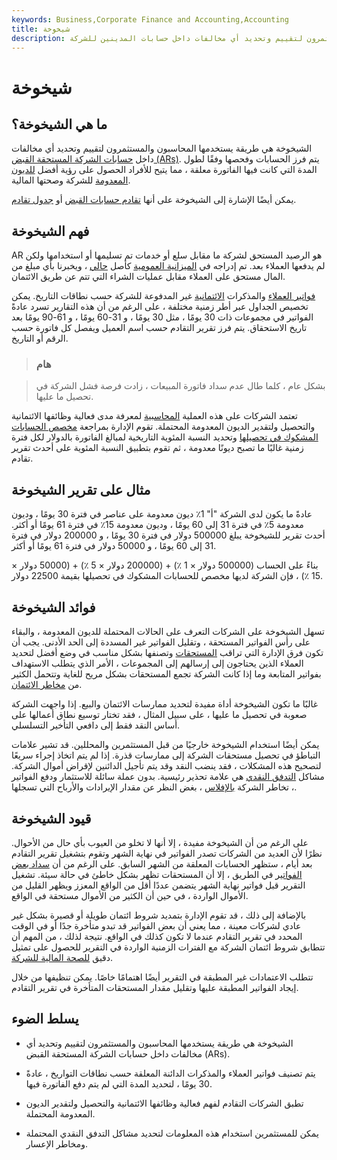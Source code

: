 ```yaml
---
keywords: Business,Corporate Finance and Accounting,Accounting
title: شيخوخة
description: الشيخوخة هي طريقة يستخدمها المحاسبون والمستثمرون لتقييم وتحديد أي مخالفات داخل حسابات المدينين للشركة (ARs).
---
```


# شيخوخة
## ما هي الشيخوخة؟

الشيخوخة هي طريقة يستخدمها المحاسبون والمستثمرون لتقييم وتحديد أي مخالفات داخل [حسابات الشركة المستحقة القبض (ARs)](/accountsreceivable). يتم فرز الحسابات وفحصها وفقًا لطول المدة التي كانت فيها الفاتورة معلقة ، مما يتيح للأفراد الحصول على رؤية أفضل [للديون المعدومة](/baddebt) للشركة وصحتها المالية.

يمكن أيضًا الإشارة إلى الشيخوخة على أنها [تقادم حسابات القبض](/accounts-receivable-aging) أو [جدول تقادم](/aging-schedule).

## فهم الشيخوخة

AR هو الرصيد المستحق لشركة ما مقابل سلع أو خدمات تم تسليمها أو استخدامها ولكن لم يدفعها العملاء بعد. تم إدراجه في [الميزانية العمومية](/balancesheet) كأصل [حالي](/currentassets) ، ويخبرنا بأي مبلغ من المال مستحق على العملاء مقابل عمليات الشراء التي تتم عن طريق الائتمان.

[فواتير العملاء](/invoice) والمذكرات [الائتمانية](/credit) غير المدفوعة للشركة حسب نطاقات التاريخ. يمكن تخصيص الجداول عبر أطر زمنية مختلفة ، على الرغم من أن هذه التقارير تسرد عادةً الفواتير في مجموعات ذات 30 يومًا ، مثل 30 يومًا ، و 31-60 يومًا ، و 61-90 يومًا بعد تاريخ الاستحقاق. يتم فرز تقرير التقادم حسب اسم العميل ويفصل كل فاتورة حسب الرقم أو التاريخ.

> ### هام

> بشكل عام ، كلما طال عدم سداد فاتورة المبيعات ، زادت فرصة فشل الشركة في تحصيل ما عليها.

>

تعتمد الشركات على هذه العملية [المحاسبية](/accounting) لمعرفة مدى فعالية وظائفها الائتمانية والتحصيل ولتقدير الديون المعدومة المحتملة. تقوم الإدارة بمراجعة [مخصص الحسابات المشكوك في تحصيلها](/allowancefordoubtfulaccounts) وتحديد النسبة المئوية التاريخية لمبالغ الفاتورة بالدولار لكل فترة زمنية غالبًا ما تصبح ديونًا معدومة ، ثم تقوم بتطبيق النسبة المئوية على أحدث تقرير تقادم.

## مثال على تقرير الشيخوخة

عادةً ما يكون لدى الشركة "أ" 1٪ ديون معدومة على عناصر في فترة 30 يومًا ، وديون معدومة 5٪ في فترة 31 إلى 60 يومًا ، وديون معدومة 15٪ في فترة 61 يومًا أو أكثر. أحدث تقرير للشيخوخة يبلغ 500000 دولار في فترة 30 يومًا ، و 200000 دولار في فترة 31 إلى 60 يومًا ، و 50000 دولار في فترة 61 يومًا أو أكثر.

بناءً على الحساب (500000 دولار × 1 ٪) + (200000 دولار × 5 ٪) + (50000 دولار × 15 ٪) ، فإن الشركة لديها مخصص للحسابات المشكوك في تحصيلها بقيمة 22500 دولار.

## فوائد الشيخوخة

تسهل الشيخوخة على الشركات التعرف على الحالات المحتملة للديون المعدومة ، والبقاء على رأس الفواتير المستحقة ، وتقليل الفواتير غير المسددة إلى الحد الأدنى. يجب أن تكون فرق الإدارة التي تراقب [المستحقات](/receivables) وتصنفها بشكل مناسب في وضع أفضل لتحديد العملاء الذين يحتاجون إلى إرسالهم إلى المجموعات ، الأمر الذي يتطلب الاستهداف بفواتير المتابعة وما إذا كانت الشركة تجمع المستحقات بشكل مريح للغاية وتتحمل الكثير من [مخاطر الائتمان](/creditrisk).

غالبًا ما تكون الشيخوخة أداة مفيدة لتحديد ممارسات الائتمان والبيع. إذا واجهت الشركة صعوبة في تحصيل ما عليها ، على سبيل المثال ، فقد تختار توسيع نطاق أعمالها على أساس النقد فقط إلى دافعي التأخير التسلسلي.

يمكن أيضًا استخدام الشيخوخة خارجيًا من قبل المستثمرين والمحللين. قد تشير علامات التباطؤ في تحصيل مستحقات الشركة إلى ممارسات قذرة. إذا لم يتم اتخاذ إجراء سريعًا لتصحيح هذه المشكلات ، فقد ينضب النقد وقد يتم تأجيل الدائنين لإقراض أموال الشركة. مشاكل [التدفق النقدي](/cashflow) هي علامة تحذير رئيسية. بدون عملة سائلة للاستثمار ودفع الفواتير ، تخاطر الشركة [بالإفلاس](/insolvency) ، بغض النظر عن مقدار الإيرادات والأرباح التي تسجلها.

## قيود الشيخوخة

على الرغم من أن الشيخوخة مفيدة ، إلا أنها لا تخلو من العيوب بأي حال من الأحوال. نظرًا لأن العديد من الشركات تصدر الفواتير في نهاية الشهر وتقوم بتشغيل تقرير التقادم بعد أيام ، ستظهر الحسابات المعلقة من الشهر السابق. على الرغم من أن [سداد بعض](/payment) [الفواتير](/payment) في الطريق ، إلا أن المستحقات تظهر بشكل خاطئ في حالة سيئة. تشغيل التقرير قبل فواتير نهاية الشهر يتضمن عددًا أقل من الواقع المعزز ويظهر القليل من الأموال الواردة ، في حين أن الكثير من الأموال مستحقة في الواقع.

بالإضافة إلى ذلك ، قد تقوم الإدارة بتمديد شروط ائتمان طويلة أو قصيرة بشكل غير عادي لشركات معينة ، مما يعني أن بعض الفواتير قد تبدو متأخرة جدًا أو في الوقت المحدد في تقرير التقادم عندما لا تكون كذلك في الواقع. نتيجة لذلك ، من المهم أن تتطابق شروط ائتمان الشركة مع الفترات الزمنية الواردة في التقرير للحصول على تمثيل دقيق [للصحة المالية للشركة](/financial-health).

تتطلب الاعتمادات غير المطبقة في التقرير أيضًا اهتمامًا خاصًا. يمكن تنظيفها من خلال إيجاد الفواتير المطبقة عليها وتقليل مقدار المستحقات المتأخرة في تقرير التقادم.

## يسلط الضوء

- الشيخوخة هي طريقة يستخدمها المحاسبون والمستثمرون لتقييم وتحديد أي مخالفات داخل حسابات الشركة المستحقة القبض (ARs).

- يتم تصنيف فواتير العملاء والمذكرات الدائنة المعلقة حسب نطاقات التواريخ ، عادةً 30 يومًا ، لتحديد المدة التي لم يتم دفع الفاتورة فيها.

- تطبق الشركات التقادم لفهم فعالية وظائفها الائتمانية والتحصيل ولتقدير الديون المعدومة المحتملة.

- يمكن للمستثمرين استخدام هذه المعلومات لتحديد مشاكل التدفق النقدي المحتملة ومخاطر الإعسار.

